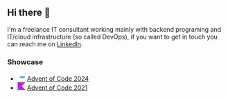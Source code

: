 ## Hi there 👋
I'm a freelance IT consultant working mainly with backend programing and IT/cloud infrastructure (so called DevOps), if you want to get in touch you can reach me on [LinkedIn](https://www.linkedin.com/in/alexanderrundberg/).

### Showcase
- <img src="img/golang.svg" height=18px /> [Advent of Code 2024](https://github.com/terminalnode/adventofcode2024)
- <img src="img/kotlin.svg" height=18px /> [Advent of Code 2021](https://github.com/terminalnode/adventofcode2021)
